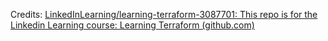 Credits: [LinkedInLearning/learning-terraform-3087701: This repo is for the Linkedin Learning course: Learning Terraform (github.com)](https://github.com/LinkedInLearning/learning-terraform-3087701)


